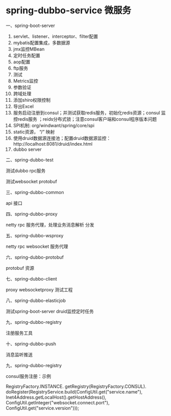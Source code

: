 # spring-dubbo-service  微服务

一、spring-boot-server

  1. servlet、listener、interceptor、filter配置
  2. mybatis配置集成，多数据源
  3. jmx监控MBean
  4. 定时任务配置
  5. aop配置
  6. ftp服务
  7. 测试
  8. Metrics监控
  9. 参数验证
  10. 跨域处理
  11. 添加shiro权限控制
  12. 导出Excel
  13. 服务启动注册到consul；并测试获取redis服务，初始化redis资源；consul 监控redis服务 ；reids分布式锁；注意consul客户端和consul程序版本问题
  14. SPI机制: org/windwant/spring/core/spi
  15. static资源， “/” 映射
  16. 使用druid数据源连接池；配置druid数据源监控：http://localhost:8081/druid/index.html
  17. dubbo server

二、spring-dubbo-test

  测试dubbo rpc服务

  测试websocket protobuf

三、spring-dubbo-common

  api 接口

四、spring-dubbo-proxy

  netty rpc 服务代理，处理业务消息解析 分发

五、spring-dubbo-wsproxy

  netty rpc websocket 服务代理

六、spring-dubbo-protobuf

  protobuf 资源

七、spring-dubbo-client

  proxy websocketproxy 测试工程

八、spring-dubbo-elasticjob

  测试spring-boot-server druid监控定时任务

九、spring-dubbo-registry

  注册服务工具

十、spring-dubbo-push

  消息监听推送

九、spring-dubbo-registry

consul服务注册：示例

RegistryFactory.INSTANCE.
                     getRegistry(RegistryFactory.CONSUL).
                     doRegister(RegistryService.build(ConfigUtil.get("service.name"),
                             Inet4Address.getLocalHost().getHostAddress(),
                             ConfigUtil.getInteger("websocket.connect.port"),
                             ConfigUtil.get("service.version")));
